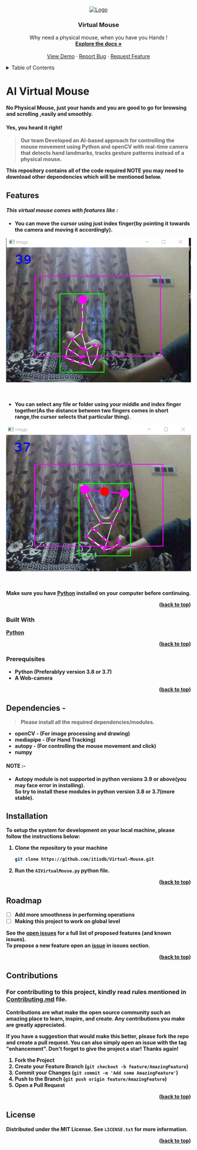 <div id="top"></div>



<!-- PROJECT LOGO -->
<br />
<div align="center">
  <a href="https://github.com/acm-iem/VirtualMouse">
    <img src="https://github.com/acm-iem/Dseized-Bot/blob/master/data/Deseized%20Logo%20V2%20Transparent-01.png" alt="Logo">
  </a>

  <h3 align="center">Virtual Mouse</h3>

  <p align="center">
    Why need a physical mouse, when you have you Hands !
    <br />
    <a href="https://github.com/acm-iem/VirtualMouse"><strong>Explore the docs »</strong></a>
    <br />
    <br />
    <a href="https://github.com/acm-iem/Dseized-Bot">View Demo</a> 
    ·
    <a href="https://github.com/acm-iem/VirtualMouse/issues">Report Bug</a>
    ·
    <a href="https://github.com/acm-iem/virtualMouse/issues">Request Feature</a>
  </p>
</div>



<!-- TABLE OF CONTENTS -->
<details>
  <summary>Table of Contents</summary>
  <ol>
    <li>
      <a href="#about">About The Project</a>
      <ul>
        <li><a href="#built">Built With</a></li>
        <li><a href="#prerequisites">Prerequisites</a></li>
        <li><a href="#installing-dependencies">Installing Dependencies</a></li>
      </ul>
    </li>
    <li><a href="#roadmap">Roadmap</a></li>
    <li><a href="#contributions">Contributing</a></li>
    <li><a href="#license">License</a></li>
  </ol>
</details>

<!-- ABOUT THE PROJECT -->
<div id="about"></div>

# AI Virtual Mouse

 <strong>No Physical Mouse, just your hands and you are good to go for browsing and scrolling ,easily and smoothly. <strong><br>
#### **Yes, you heard it right!**<br>
>Our team Developed an AI-based approach for controlling the mouse movement using Python and openCV with real-time camera that detects hand landmarks, tracks gesture patterns instead of a physical mouse.

This repository contains all of the code required **NOTE** you may need to download other dependencies which will be mentioned below. 
## Features
#### ***This virtual mouse comes with features like :*** <br>
* You can move the cursor using just index finger(by pointing it towards the camera and moving it accordingly). 
<div align="centre">
  <a href="https://github.com/acm-iem/VirtualMouse">
    <img src="images/virtualmouse1.png" alt="preview" width="720">
  </a>
  <br>
  <br>
  <br>
</div>

* You can select any file or folder using your middle and index finger together(As the distance between two fingers comes in short range,the cursor selects that particular thing).
<div align="centre">
  <a href="https://github.com/acm-iem/VirtualMouse">
    <img src="/images/Virtuak%20mouse2.png" alt="preview" width="720">
  </a>
  <br>
  <br>
  <br>
</div>
   
Make sure you have [**Python**](https://python.org) installed on your computer before continuing.

<p align="right">(<a href="#top">back to top</a>)</p>


<div id="built"></div>
   
### Built With

[Python](https://python.org)


<p align="right">(<a href="#top">back to top</a>)</p>
<div id="prerequisites"></div>
   
### Prerequisites
 
* Python (Preferablyy version 3.8 or 3.7)
* A Web-camera


<p align="right">(<a href="#top">back to top</a>)</p>
<div id="installing-dependencies"></div>
   
## Dependencies  -
> Please install all the required dependencies/modules.
* openCV - (For image processing and drawing)
* mediapipe - (For Hand Tracking)
* autopy - (For controlling the mouse movement and click)
* numpy<br>
#### **NOTE** :-
   * Autopy module is not supported in python versions 3.9 or above(you may face error in installing).<br>
   So try to install these modules in python version 3.8 or 3.7(more stable).
## Installation

To setup the system for development on your local machine, please follow the instructions below:

1. Clone the repository to your machine

   ```bash
   git clone https://github.com/itisdb/Virtual-Mouse.git
   ```

2. Run the ```AIVirtualMouse.py``` python file.



<p align="right">(<a href="#top">back to top</a>)</p>
<div id="roadmap"></div>
   
<!-- ROADMAP -->
## Roadmap

- [ ] Add more smoothness in performing operations
- [ ] Making this project to work on global level

See the [open issues](https://github.com/acm-iem/VirtualMouse/issues) for a full list of proposed features (and known issues).
  <br> To propose a new feature open an [issue](https://github.com/acm-iem/VirtualMouse/issues) in issues section.

<p align="right">(<a href="#top">back to top</a>)</p>


<div id="contributions"></div>
   
<!-- CONTRIBUTING -->
## Contributions

### **For contributing to this project, kindly read rules mentioned in [Contributing.md](Contributing.md) file.**<br>
Contributions are what make the open source community such an amazing place to learn, inspire, and create. Any contributions you make are **greatly appreciated**.

If you have a suggestion that would make this better, please fork the repo and create a pull request. You can also simply open an issue with the tag "enhancement".
Don't forget to give the project a star! Thanks again!

1. Fork the Project
2. Create your Feature Branch (`git checkout -b feature/AmazingFeature`)
3. Commit your Changes (`git commit -m 'Add some AmazingFeature'`)
4. Push to the Branch (`git push origin feature/AmazingFeature`)
5. Open a Pull Request

<p align="right">(<a href="#top">back to top</a>)</p>


<div id="license"></div>
   
<!-- LICENSE -->
## License

Distributed under the MIT License. See `LICENSE.txt` for more information.

<p align="right">(<a href="#top">back to top</a>)</p>
